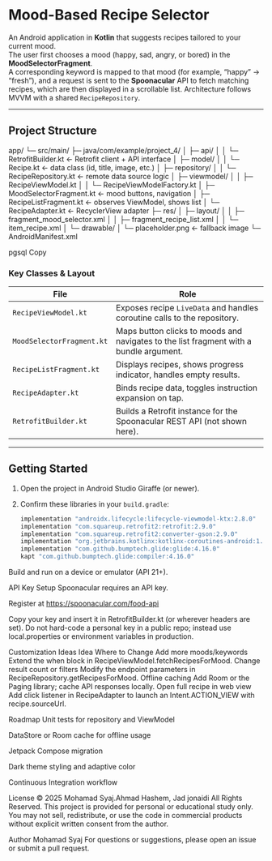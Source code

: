 # Mood-Based Recipe Selector

An Android application in **Kotlin** that suggests recipes tailored to your current mood.  
The user first chooses a mood (happy, sad, angry, or bored) in the **MoodSelectorFragment**.  
A corresponding keyword is mapped to that mood (for example, “happy” → “fresh”), and a request is sent to the **Spoonacular** API to fetch matching recipes, which are then displayed in a scrollable list. Architecture follows MVVM with a shared `RecipeRepository`.

---

## Project Structure

app/
└─ src/main/
├─ java/com/example/project_4/
│ ├─ api/
│ │ └─ RetrofitBuilder.kt ← Retrofit client + API interface
│ ├─ model/
│ │ └─ Recipe.kt ← data class (id, title, image, etc.)
│ ├─ repository/
│ │ └─ RecipeRepository.kt ← remote data source logic
│ ├─ viewmodel/
│ │ ├─ RecipeViewModel.kt
│ │ └─ RecipeViewModelFactory.kt
│ ├─ MoodSelectorFragment.kt ← mood buttons, navigation
│ ├─ RecipeListFragment.kt ← observes ViewModel, shows list
│ └─ RecipeAdapter.kt ← RecyclerView adapter
├─ res/
│ ├─ layout/
│ │ ├─ fragment_mood_selector.xml
│ │ ├─ fragment_recipe_list.xml
│ │ └─ item_recipe.xml
│ └─ drawable/
│ └─ placeholder.png ← fallback image
└─ AndroidManifest.xml

pgsql
Copy

### Key Classes & Layout

File | Role
--- | ---
`RecipeViewModel.kt` | Exposes recipe `LiveData` and handles coroutine calls to the repository.
`MoodSelectorFragment.kt` | Maps button clicks to moods and navigates to the list fragment with a bundle argument.
`RecipeListFragment.kt` | Displays recipes, shows progress indicator, handles empty results.
`RecipeAdapter.kt` | Binds recipe data, toggles instruction expansion on tap.
`RetrofitBuilder.kt` | Builds a Retrofit instance for the Spoonacular REST API (not shown here).

---

## Getting Started

1. Open the project in Android Studio Giraffe (or newer).  
2. Confirm these libraries in your `build.gradle`:

   ```gradle
   implementation "androidx.lifecycle:lifecycle-viewmodel-ktx:2.8.0"
   implementation "com.squareup.retrofit2:retrofit:2.9.0"
   implementation "com.squareup.retrofit2:converter-gson:2.9.0"
   implementation "org.jetbrains.kotlinx:kotlinx-coroutines-android:1.8.1"
   implementation "com.github.bumptech.glide:glide:4.16.0"
   kapt "com.github.bumptech.glide:compiler:4.16.0"
Build and run on a device or emulator (API 21+).

API Key Setup
Spoonacular requires an API key.

Register at https://spoonacular.com/food-api

Copy your key and insert it in RetrofitBuilder.kt (or wherever headers are set).
Do not hard-code a personal key in a public repo; instead use local.properties or environment variables in production.

Customization Ideas
Idea	Where to Change
Add more moods/keywords	Extend the when block in RecipeViewModel.fetchRecipesForMood.
Change result count or filters	Modify the endpoint parameters in RecipeRepository.getRecipesForMood.
Offline caching	Add Room or the Paging library; cache API responses locally.
Open full recipe in web view	Add click listener in RecipeAdapter to launch an Intent.ACTION_VIEW with recipe.sourceUrl.

Roadmap
Unit tests for repository and ViewModel

DataStore or Room cache for offline usage

Jetpack Compose migration

Dark theme styling and adaptive color

Continuous Integration workflow

License
© 2025 Mohamad Syaj.Ahmad Hashem, Jad jonaidi All Rights Reserved.
This project is provided for personal or educational study only.
You may not sell, redistribute, or use the code in commercial products without explicit written consent from the author.

Author
Mohamad Syaj
For questions or suggestions, please open an issue or submit a pull request.
